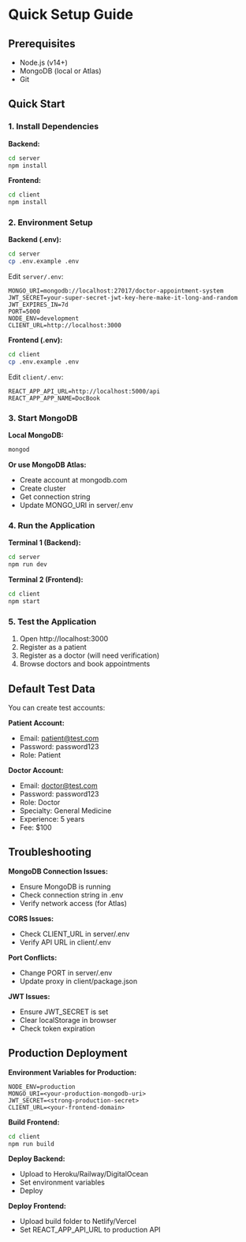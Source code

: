 # Quick Setup Guide

## Prerequisites
- Node.js (v14+)
- MongoDB (local or Atlas)
- Git

## Quick Start

### 1. Install Dependencies

**Backend:**
```bash
cd server
npm install
```

**Frontend:**
```bash
cd client
npm install
```

### 2. Environment Setup

**Backend (.env):**
```bash
cd server
cp .env.example .env
```

Edit `server/.env`:
```
MONGO_URI=mongodb://localhost:27017/doctor-appointment-system
JWT_SECRET=your-super-secret-jwt-key-here-make-it-long-and-random
JWT_EXPIRES_IN=7d
PORT=5000
NODE_ENV=development
CLIENT_URL=http://localhost:3000
```

**Frontend (.env):**
```bash
cd client
cp .env.example .env
```

Edit `client/.env`:
```
REACT_APP_API_URL=http://localhost:5000/api
REACT_APP_APP_NAME=DocBook
```

### 3. Start MongoDB

**Local MongoDB:**
```bash
mongod
```

**Or use MongoDB Atlas:**
- Create account at mongodb.com
- Create cluster
- Get connection string
- Update MONGO_URI in server/.env

### 4. Run the Application

**Terminal 1 (Backend):**
```bash
cd server
npm run dev
```

**Terminal 2 (Frontend):**
```bash
cd client
npm start
```

### 5. Test the Application

1. Open http://localhost:3000
2. Register as a patient
3. Register as a doctor (will need verification)
4. Browse doctors and book appointments

## Default Test Data

You can create test accounts:

**Patient Account:**
- Email: patient@test.com
- Password: password123
- Role: Patient

**Doctor Account:**
- Email: doctor@test.com
- Password: password123
- Role: Doctor
- Specialty: General Medicine
- Experience: 5 years
- Fee: $100

## Troubleshooting

**MongoDB Connection Issues:**
- Ensure MongoDB is running
- Check connection string in .env
- Verify network access (for Atlas)

**CORS Issues:**
- Check CLIENT_URL in server/.env
- Verify API URL in client/.env

**Port Conflicts:**
- Change PORT in server/.env
- Update proxy in client/package.json

**JWT Issues:**
- Ensure JWT_SECRET is set
- Clear localStorage in browser
- Check token expiration

## Production Deployment

**Environment Variables for Production:**
```
NODE_ENV=production
MONGO_URI=<your-production-mongodb-uri>
JWT_SECRET=<strong-production-secret>
CLIENT_URL=<your-frontend-domain>
```

**Build Frontend:**
```bash
cd client
npm run build
```

**Deploy Backend:**
- Upload to Heroku/Railway/DigitalOcean
- Set environment variables
- Deploy

**Deploy Frontend:**
- Upload build folder to Netlify/Vercel
- Set REACT_APP_API_URL to production API
